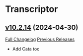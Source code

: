 # Transcriptor

## [v10.2.14](https://github.com/BigWigsMods/Transcriptor/tree/v10.2.14) (2024-04-30)
[Full Changelog](https://github.com/BigWigsMods/Transcriptor/compare/v10.2.13...v10.2.14) [Previous Releases](https://github.com/BigWigsMods/Transcriptor/releases)

- Add Cata toc  

